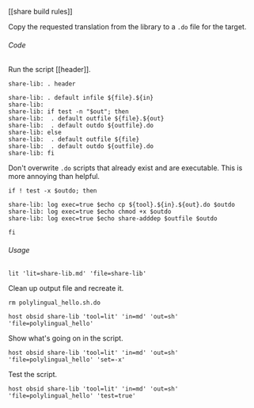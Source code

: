[[share build rules]]

Copy the requested translation from the library to a `.do` file for the target.

###### Code

Run the script [[header]].

	share-lib: . header

	share-lib: . default infile ${file}.${in}
	share-lib: 
	share-lib: if test -n "$out"; then
	share-lib: 	. default outfile ${file}.${out}
	share-lib: 	. default outdo ${outfile}.do
	share-lib: else
	share-lib: 	. default outfile ${file}
	share-lib: 	. default outdo ${outfile}.do
	share-lib: fi

Don't overwrite `.do` scripts that already exist and are executable.  This is more annoying than helpful.

	if ! test -x $outdo; then

	share-lib: log exec=true $echo cp ${tool}.${in}.${out}.do $outdo
	share-lib: log exec=true $echo chmod +x $outdo
	share-lib: log exec=true $echo share-adddep $outfile $outdo

	fi

###### Usage

	lit 'lit=share-lib.md' 'file=share-lib'

Clean up output file and recreate it.

	rm polylingual_hello.sh.do

	host obsid share-lib 'tool=lit' 'in=md' 'out=sh' 'file=polylingual_hello'

Show what's going on in the script.

	host obsid share-lib 'tool=lit' 'in=md' 'out=sh' 'file=polylingual_hello' 'set=-x'

Test the script.

	host obsid share-lib 'tool=lit' 'in=md' 'out=sh' 'file=polylingual_hello' 'test=true'
